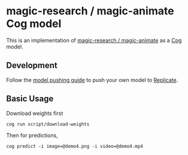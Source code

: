 # magic-research / magic-animate Cog model

This is an implementation of [magic-research / magic-animate](https://github.com/magic-research/magic-animate) as a [Cog](https://github.com/replicate/cog) model.

## Development

Follow the [model pushing guide](https://replicate.com/docs/guides/push-a-model) to push your own model to [Replicate](https://replicate.com).

## Basic Usage

Download weights first

    cog run script/download-weights

Then for predictions,

    cog predict -i image=@demo4.png -i video=@demo4.mp4

